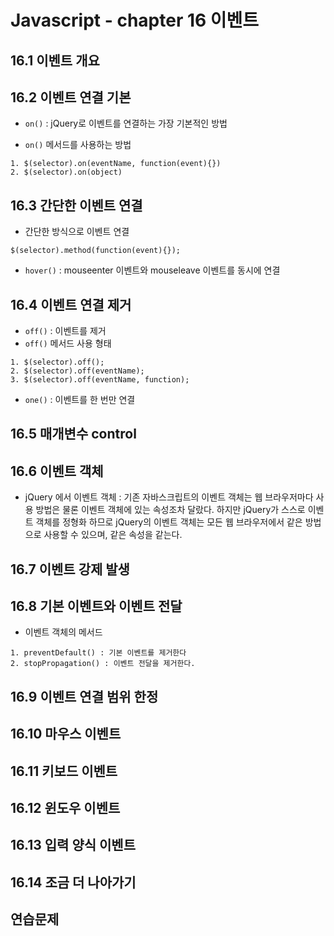 # Javascript - chapter 16 이벤트



## 16.1 이벤트 개요



## 16.2 이벤트 연결 기본

* `on()` : jQuery로 이벤트를 연결하는 가장 기본적인 방법

* `on()` 메서드를 사용하는 방법

```
1. $(selector).on(eventName, function(event){})
2. $(selector).on(object)
```



## 16.3 간단한 이벤트 연결

* 간단한 방식으로 이벤트 연결

```
$(selector).method(function(event){});
```

* `hover()` : mouseenter 이벤트와 mouseleave 이벤트를 동시에 연결

## 16.4 이벤트 연결 제거

* `off()` : 이벤트를 제거
* `off()` 메서드 사용 형태

```
1. $(selector).off();
2. $(selector).off(eventName);
3. $(selector).off(eventName, function);
```

* `one()` : 이벤트를 한 번만 연결

## 16.5 매개변수 control



## 16.6 이벤트 객체

* jQuery 에서 이벤트 객체 : 기존 자바스크립트의 이벤트 객체는 웹 브라우저마다 사용 방법은 물론 이벤트 객체에 있는 속성조차 달랐다. 하지만 jQuery가 스스로 이벤트 객체를 정형화 하므로 jQuery의 이벤트 객체는 모든 웹 브라우저에서 같은 방법으로 사용할 수 있으며, 같은 속성을 같는다.

## 16.7 이벤트 강제 발생



## 16.8 기본 이벤트와 이벤트 전달

* 이벤트 객체의 메서드

```
1. preventDefault() : 기본 이벤트를 제거한다
2. stopPropagation() : 이벤트 전달을 제거한다.
```



## 16.9 이벤트 연결 범위 한정



## 16.10 마우스 이벤트



## 16.11 키보드 이벤트



## 16.12 윈도우 이벤트



## 16.13 입력 양식 이벤트



## 16.14 조금 더 나아가기



## 연습문제





